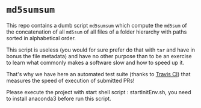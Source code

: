 `md5sumsum`
===========

This repo contains a dumb script `md5sumsum` which compute the `md5sum`
of the concatenation of all `md5sum` of all files of a folder hierarchy
with paths sorted in alphabetical order.

This script is useless (you would for sure prefer do that with `tar` and
have in bonus the file metadata) and have no other purpose than to be an
exercise to learn what commonly makes a software slow and how to speed
up it.

That's why we have here an automated test suite (thanks to [Travis
CI](http://travis-ci.com)) that measures the speed of execution of
submitted PRs!

Please execute the project with start shell script : startInitEnv.sh, you need to install anaconda3 before run this script.
